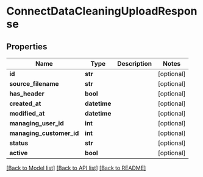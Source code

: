 # ConnectDataCleaningUploadResponse

## Properties
Name | Type | Description | Notes
------------ | ------------- | ------------- | -------------
**id** | **str** |  | [optional] 
**source_filename** | **str** |  | [optional] 
**has_header** | **bool** |  | [optional] 
**created_at** | **datetime** |  | [optional] 
**modified_at** | **datetime** |  | [optional] 
**managing_user_id** | **int** |  | [optional] 
**managing_customer_id** | **int** |  | [optional] 
**status** | **str** |  | [optional] 
**active** | **bool** |  | [optional] 

[[Back to Model list]](../README.md#documentation-for-models) [[Back to API list]](../README.md#documentation-for-api-endpoints) [[Back to README]](../README.md)

